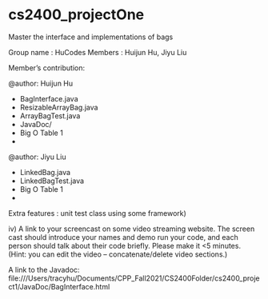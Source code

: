 # cs2400_projectOne
Master the interface and implementations of bags

Group name : HuCodes Members : Huijun Hu, Jiyu Liu

Member’s contribution:

@author: Huijun Hu
 - BagInterface.java
 - ResizableArrayBag.java
 - ArrayBagTest.java
 - JavaDoc/
 - Big O Table 1
 - 
@author: Jiyu Liu
 - LinkedBag.java
 - LinkedBagTest.java
 - Big O Table 1
 - 
Extra features : unit test class using some framework)

iv) A link to your screencast on some video streaming website. The screen cast should introduce your names and demo run your code, and each person should talk about their code briefly. Please make it <5 minutes. (Hint: you can edit the video – concatenate/delete video sections.)

A link to the Javadoc: file:///Users/tracyhu/Documents/CPP_Fall2021/CS2400Folder/cs2400_project1/JavaDoc/BagInterface.html
